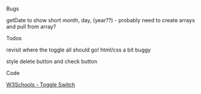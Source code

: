 Bugs

getDate to show short month, day, (year??) - probably need to create arrays and pull from array? 

Todos

revisit where the toggle all should go! html/css a bit buggy

style delete button and check button


Code

[W3Schools - Toggle Switch](https://www.w3schools.com/howto/howto_css_switch.asp)